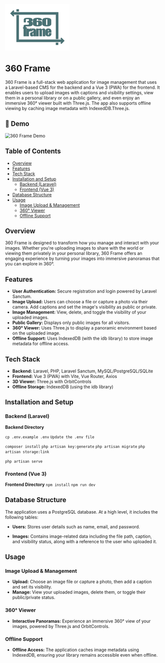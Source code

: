 ![360 Frame Logo](./frontend/src/assets/360logo_color.png)
# 360 Frame

360 Frame is a full-stack web application for image management that uses a Laravel-based CMS for the backend and a Vue 3 (PWA) for the frontend. It enables users to upload images with captions and visibility settings, view them in a personal library or on a public gallery, and even enjoy an immersive 360° viewer built with Three.js. The app also supports offline viewing by caching image metadata with IndexedDB.Three.js.


## 🎥 Demo
![360 Frame Demo](demo/360frame_demo2.gif)


## Table of Contents

- [Overview](#overview)
- [Features](#features)
- [Tech Stack](#tech-stack)
- [Installation and Setup](#installation-and-setup)
  - [Backend (Laravel)](#backend-laravel)
  - [Frontend (Vue 3)](#frontend-vue-3)
- [Database Structure](#database-structure)
- [Usage](#usage)
  - [Image Upload & Management](#image-upload--management)
  - [360° Viewer](#360-viewer)
  - [Offline Support](#offline-support)


## Overview

360 Frame is designed to transform how you manage and interact with your images. Whether you're uploading images to share with the world or viewing them privately in your personal library, 360 Frame offers an engaging experience by turning your images into immersive panoramas that you can explore in 360°.

## Features

- **User Authentication:** Secure registration and login powered by Laravel Sanctum.
- **Image Upload:** Users can choose a file or capture a photo via their camera. Add captions and set the image's visibility as public or private.
- **Image Management:** View, delete, and toggle the visibility of your uploaded images.
- **Public Gallery:**  Displays only public images for all visitors.
- **360° Viewer:**  Uses Three.js to display a panoramic environment based on the uploaded image.
- **Offline Support:**  Uses IndexedDB (with the idb library) to store image metadata for offline access.


## Tech Stack

- **Backend:** Laravel, PHP, Laravel Sanctum, MySQL/PostgreSQL/SQLite
- **Frontend:** Vue 3 (PWA) with Vite, Vue Router, Axios
- **3D Viewer:** Three.js with OrbitControls
- **Offline Storage:** IndexedDB (using the idb library)


## Installation and Setup


### Backend (Laravel)

 **Backend Directory**

`cp .env.example .env`
`Update the .env file`

`composer install`
`php artisan key:generate`
`php artisan migrate`
`php artisan storage:link`


`php artisan serve`

### Frontend (Vue 3)
 **Frontend Directory**
`npm install`
`npm run dev`



## Database Structure

The application uses a PostgreSQL database. At a high level, it includes the following tables:

- **Users:**
  Stores user details such as name, email, and password.

- **Images:**
  Contains image-related data including the file path, caption, and visibility status, along with a reference to the user who uploaded it.

## Usage

### Image Upload & Management
- **Upload:** Choose an image file or capture a photo, then add a caption and set its visibility.
- **Manage:** View your uploaded images, delete them, or toggle their public/private status.

### 360° Viewer
- **Interactive Panoramas:** Experience an immersive 360° view of your images, powered by Three.js and OrbitControls.

### Offline Support
- **Offline Access:** The application caches image metadata using IndexedDB, ensuring your library remains accessible even when offline.
